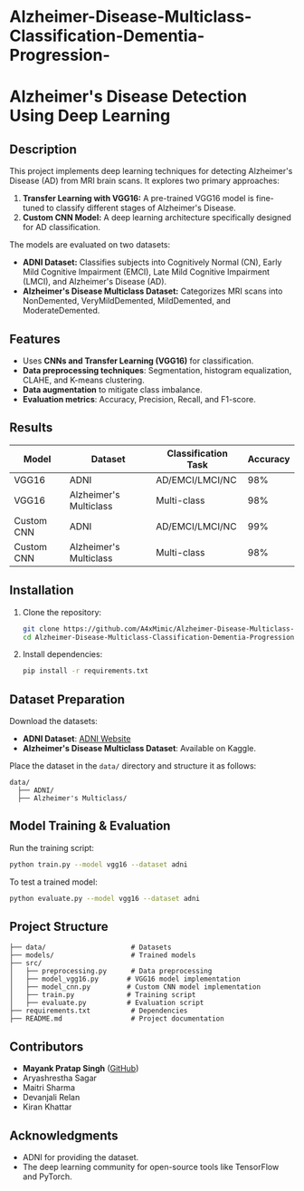 # Alzheimer-Disease-Multiclass-Classification-Dementia-Progression-

# Alzheimer's Disease Detection Using Deep Learning

## Description
This project implements deep learning techniques for detecting Alzheimer's Disease (AD) from MRI brain scans. It explores two primary approaches:
1. **Transfer Learning with VGG16:** A pre-trained VGG16 model is fine-tuned to classify different stages of Alzheimer's Disease.
2. **Custom CNN Model:** A deep learning architecture specifically designed for AD classification.

The models are evaluated on two datasets:
- **ADNI Dataset:** Classifies subjects into Cognitively Normal (CN), Early Mild Cognitive Impairment (EMCI), Late Mild Cognitive Impairment (LMCI), and Alzheimer's Disease (AD).
- **Alzheimer's Disease Multiclass Dataset:** Categorizes MRI scans into NonDemented, VeryMildDemented, MildDemented, and ModerateDemented.

## Features
- Uses **CNNs and Transfer Learning (VGG16)** for classification.
- **Data preprocessing techniques**: Segmentation, histogram equalization, CLAHE, and K-means clustering.
- **Data augmentation** to mitigate class imbalance.
- **Evaluation metrics**: Accuracy, Precision, Recall, and F1-score.

## Results
| Model | Dataset | Classification Task | Accuracy |
|--------|---------|-------------------|----------|
| VGG16 | ADNI | AD/EMCI/LMCI/NC | 98% |
| VGG16 | Alzheimer's Multiclass | Multi-class | 98% |
| Custom CNN | ADNI | AD/EMCI/LMCI/NC | 99% |
| Custom CNN | Alzheimer's Multiclass | Multi-class | 98% |

## Installation
1. Clone the repository:
   ```sh
   git clone https://github.com/A4xMimic/Alzheimer-Disease-Multiclass-Classification-Dementia-Progression-.git
   cd Alzheimer-Disease-Multiclass-Classification-Dementia-Progression-
   ```
2. Install dependencies:
   ```sh
   pip install -r requirements.txt
   ```

## Dataset Preparation
Download the datasets:
- **ADNI Dataset**: [ADNI Website](https://adni.loni.usc.edu/)
- **Alzheimer's Disease Multiclass Dataset**: Available on Kaggle.

Place the dataset in the `data/` directory and structure it as follows:
```
data/
  ├── ADNI/
  ├── Alzheimer's Multiclass/
```

## Model Training & Evaluation
Run the training script:
```sh
python train.py --model vgg16 --dataset adni
```
To test a trained model:
```sh
python evaluate.py --model vgg16 --dataset adni
```

## Project Structure
```
├── data/                     # Datasets
├── models/                   # Trained models
├── src/
│   ├── preprocessing.py      # Data preprocessing
│   ├── model_vgg16.py       # VGG16 model implementation
│   ├── model_cnn.py         # Custom CNN model implementation
│   ├── train.py             # Training script
│   ├── evaluate.py          # Evaluation script
├── requirements.txt          # Dependencies
├── README.md                 # Project documentation
```

## Contributors
- **Mayank Pratap Singh** ([GitHub](https://github.com/A4xMimic))
- Aryashrestha Sagar
- Maitri Sharma
- Devanjali Relan
- Kiran Khattar

## Acknowledgments
- ADNI for providing the dataset.
- The deep learning community for open-source tools like TensorFlow and PyTorch.

